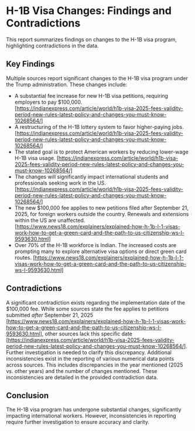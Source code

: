 # H-1B Visa Changes: Findings and Contradictions

This report summarizes findings on changes to the H-1B visa program, highlighting contradictions in the data.

## Key Findings

Multiple sources report significant changes to the H-1B visa program under the Trump administration.  These changes include:

* A substantial fee increase for new H-1B visa petitions, requiring employers to pay $100,000. [https://indianexpress.com/article/world/h1b-visa-2025-fees-validity-period-new-rules-latest-policy-and-changes-you-must-know-10268564/]
* A restructuring of the H-1B lottery system to favor higher-paying jobs. [https://indianexpress.com/article/world/h1b-visa-2025-fees-validity-period-new-rules-latest-policy-and-changes-you-must-know-10268564/]
* The stated goal is to protect American workers by reducing lower-wage H-1B visa usage. [https://indianexpress.com/article/world/h1b-visa-2025-fees-validity-period-new-rules-latest-policy-and-changes-you-must-know-10268564/]
*  The changes will significantly impact international students and professionals seeking work in the US. [https://indianexpress.com/article/world/h1b-visa-2025-fees-validity-period-new-rules-latest-policy-and-changes-you-must-know-10268564/]
* The new $100,000 fee applies to new petitions filed after September 21, 2025, for foreign workers outside the country.  Renewals and extensions within the US are unaffected. [https://www.news18.com/explainers/explained-how-h-1b-l-1-visas-work-how-to-get-a-green-card-and-the-path-to-us-citizenship-ws-l-9593630.html]
*  Over 70% of the H-1B workforce is Indian.  The increased costs are prompting many to explore alternative visa options or direct green card routes. [https://www.news18.com/explainers/explained-how-h-1b-l-1-visas-work-how-to-get-a-green-card-and-the-path-to-us-citizenship-ws-l-9593630.html]


## Contradictions

A significant contradiction exists regarding the implementation date of the $100,000 fee.  While some sources state the fee applies to petitions submitted *after* September 21, 2025 [https://www.news18.com/explainers/explained-how-h-1b-l-1-visas-work-how-to-get-a-green-card-and-the-path-to-us-citizenship-ws-l-9593630.html], other sources lack this specific date [https://indianexpress.com/article/world/h1b-visa-2025-fees-validity-period-new-rules-latest-policy-and-changes-you-must-know-10268564/].  Further investigation is needed to clarify this discrepancy.  Additional inconsistencies exist in the reporting of various numerical data points across sources.  This includes discrepancies in the year mentioned (2025 vs. other years) and the number of changes mentioned.  These inconsistencies are detailed in the provided contradiction data.


## Conclusion

The H-1B visa program has undergone substantial changes, significantly impacting international workers.  However, inconsistencies in reporting require further investigation to ensure accuracy and clarity.